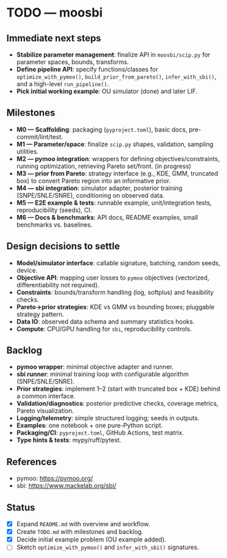 # TODO — moosbi

## Immediate next steps
- **Stabilize parameter management**: finalize API in `moosbi/scip.py` for parameter spaces, bounds, transforms.
- **Define pipeline API**: specify functions/classes for `optimize_with_pymoo()`, `build_prior_from_pareto()`, `infer_with_sbi()`, and a high-level `run_pipeline()`.
- **Pick initial working example**: OU simulator (done) and later LIF.

## Milestones
- **M0 — Scaffolding**: packaging (`pyproject.toml`), basic docs, pre-commit/lint/test.
- **M1 — Parameter/space**: finalize `scip.py` shapes, validation, sampling utilities.
- **M2 — pymoo integration**: wrappers for defining objectives/constraints, running optimization, retrieving Pareto set/front. (in progress)
- **M3 — prior from Pareto**: strategy interface (e.g., KDE, GMM, truncated box) to convert Pareto region into an informative prior.
- **M4 — sbi integration**: simulator adapter, posterior training (SNPE/SNLE/SNRE), conditioning on observed data.
- **M5 — E2E example & tests**: runnable example, unit/integration tests, reproducibility (seeds), CI.
- **M6 — Docs & benchmarks**: API docs, README examples, small benchmarks vs. baselines.

## Design decisions to settle
- **Model/simulator interface**: callable signature, batching, random seeds, device.
- **Objective API**: mapping user losses to `pymoo` objectives (vectorized, differentiability not required).
- **Constraints**: bounds/transform handling (log, softplus) and feasibility checks.
- **Pareto→prior strategies**: KDE vs GMM vs bounding boxes; pluggable strategy pattern.
- **Data IO**: observed data schema and summary statistics hooks.
- **Compute**: CPU/GPU handling for `sbi`, reproducibility controls.

## Backlog
- **pymoo wrapper**: minimal objective adapter and runner.
- **sbi runner**: minimal training loop with configurable algorithm (SNPE/SNLE/SNRE).
- **Prior strategies**: implement 1–2 (start with truncated box + KDE) behind a common interface.
- **Validation/diagnostics**: posterior predictive checks, coverage metrics, Pareto visualization.
- **Logging/telemetry**: simple structured logging; seeds in outputs.
- **Examples**: one notebook + one pure-Python script.
- **Packaging/CI**: `pyproject.toml`, GitHub Actions, test matrix.
- **Type hints & tests**: mypy/ruff/pytest.

## References
- pymoo: https://pymoo.org/
- sbi: https://www.mackelab.org/sbi/

## Status
- [x] Expand `README.md` with overview and workflow.
- [x] Create `TODO.md` with milestones and backlog.
- [x] Decide initial example problem (OU example added).
- [ ] Sketch `optimize_with_pymoo()` and `infer_with_sbi()` signatures.
